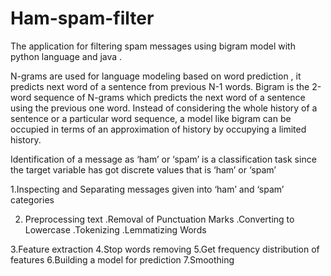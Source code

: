 # Ham-spam-filter



The application for filtering spam messages using bigram model with python language and java .


N-grams are used for language modeling based on word prediction , it predicts next word of a sentence from previous N-1 words. Bigram is the 2-word sequence of N-grams which predicts the next word of a sentence using the previous one word. Instead of considering the whole history of a sentence or a particular word sequence, a model like bigram can be occupied in terms of an approximation of history by occupying a limited history.

Identification of a message as ‘ham’ or ‘spam’ is a classification task since the target variable has got discrete values that is ‘ham’ or ‘spam’

1.Inspecting and Separating messages given into ‘ham’ and ‘spam’ categories

2. Preprocessing text
  .Removal of Punctuation Marks
  .Converting to Lowercase
  .Tokenizing
  .Lemmatizing Words
  
3.Feature extraction
4.Stop words removing
5.Get frequency distribution of features
6.Building a model for prediction
7.Smoothing
